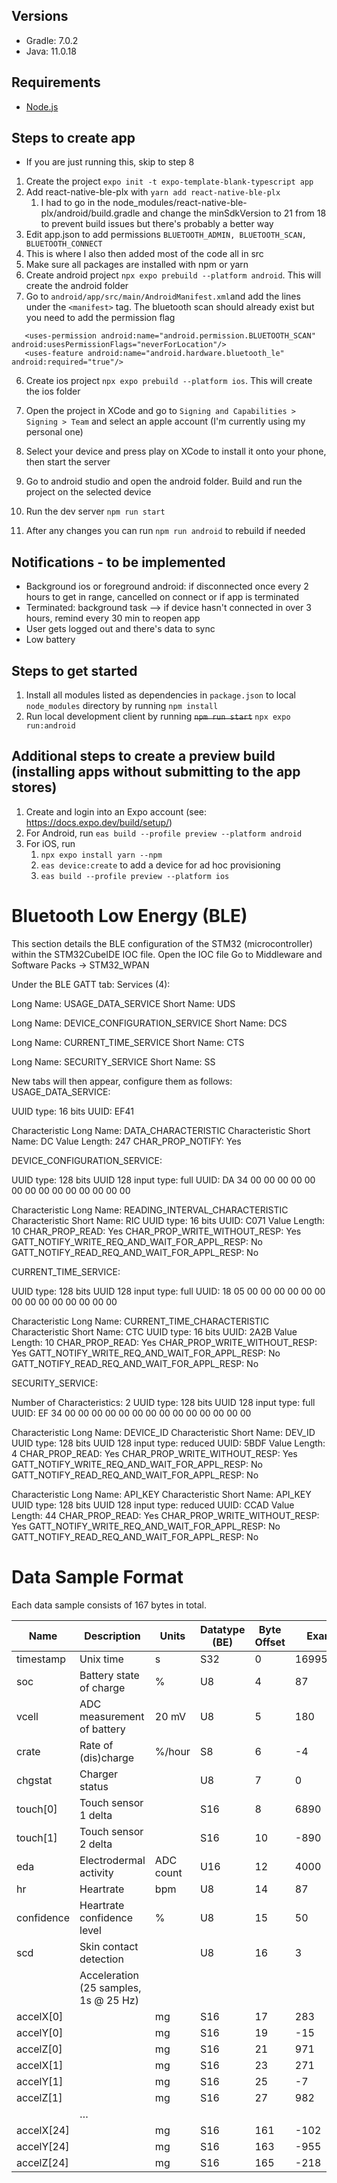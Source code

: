 ## Versions

- Gradle: 7.0.2
- Java: 11.0.18

## Requirements

- [Node.js](https://nodejs.org)

## Steps to create app

- If you are just running this, skip to step 8

1. Create the project `expo init -t expo-template-blank-typescript app`
2. Add react-native-ble-plx with `yarn add react-native-ble-plx`
   1. I had to go in the node_modules/react-native-ble-plx/android/build.gradle and change the minSdkVersion to 21 from 18 to prevent build issues but there's probably a better way
3. Edit app.json to add permissions `BLUETOOTH_ADMIN, BLUETOOTH_SCAN, BLUETOOTH_CONNECT`
4. This is where I also then added most of the code all in src
5. Make sure all packages are installed with npm or yarn
6. Create android project `npx expo prebuild --platform android`. This will create the android folder
7. Go to `android/app/src/main/AndroidManifest.xml`and add the lines under the `<manifest>` tag. The bluetooth scan should already exist but you need to add the permission flag

```
   <uses-permission android:name="android.permission.BLUETOOTH_SCAN" android:usesPermissionFlags="neverForLocation"/>
   <uses-feature android:name="android.hardware.bluetooth_le" android:required="true"/>
```

6. Create ios project `npx expo prebuild --platform ios`. This will create the ios folder
7. Open the project in XCode and go to `Signing and Capabilities > Signing > Team` and select an apple account (I'm currently using my personal one)
8. Select your device and press play on XCode to install it onto your phone, then start the server

1. Go to android studio and open the android folder. Build and run the project on the selected device
1. Run the dev server `npm run start`
1. After any changes you can run `npm run android` to rebuild if needed


## Notifications - to be implemented
* Background ios or foreground android: if disconnected once every 2 hours to get in range, cancelled on connect or if app is terminated
* Terminated: background task --> if device hasn't connected in over 3 hours, remind every 30 min to reopen app
* User gets logged out and there's data to sync
* Low battery

## Steps to get started

1. Install all modules listed as dependencies in `package.json` to local `node_modules` directory by running `npm install`
1. Run local development client by running ~~`npm run start`~~ `npx expo run:android`

## Additional steps to create a preview build (installing apps without submitting to the app stores)

1. Create and login into an Expo account (see: https://docs.expo.dev/build/setup/)
1. For Android, run `eas build --profile preview --platform android`
1. For iOS, run
    1. `npx expo install yarn --npm`
    1. `eas device:create` to add a device for ad hoc provisioning
    1. `eas build --profile preview --platform ios`

# Bluetooth Low Energy (BLE)
This section details the BLE configuration of the STM32 (microcontroller) within the STM32CubeIDE IOC file.
Open the IOC file
Go to Middleware and Software Packs -> STM32_WPAN

Under the BLE GATT tab:
Services (4):

Long Name: USAGE_DATA_SERVICE
Short Name: UDS

Long Name: DEVICE_CONFIGURATION_SERVICE
Short Name: DCS

Long Name: CURRENT_TIME_SERVICE
Short Name: CTS

Long Name: SECURITY_SERVICE
Short Name: SS

New tabs will then appear, configure them as follows:
USAGE_DATA_SERVICE:

UUID type: 16 bits
UUID: EF41

Characteristic Long Name: DATA_CHARACTERISTIC
Characteristic Short Name: DC
Value Length: 247
CHAR_PROP_NOTIFY: Yes

DEVICE_CONFIGURATION_SERVICE:

UUID type: 128 bits
UUID 128 input type: full
UUID: DA 34 00 00 00 00 00 00 00 00 00 00 00 00 00 00

Characteristic Long Name: READING_INTERVAL_CHARACTERISTIC
Characteristic Short Name: RIC
UUID type: 16 bits
UUID: C071
Value Length: 10
CHAR_PROP_READ: Yes
CHAR_PROP_WRITE_WITHOUT_RESP: Yes
GATT_NOTIFY_WRITE_REQ_AND_WAIT_FOR_APPL_RESP: No
GATT_NOTIFY_READ_REQ_AND_WAIT_FOR_APPL_RESP: No

CURRENT_TIME_SERVICE:

UUID type: 128 bits
UUID 128 input type: full
UUID: 18 05 00 00 00 00 00 00 00 00 00 00 00 00 00 00

Characteristic Long Name: CURRENT_TIME_CHARACTERISTIC
Characteristic Short Name: CTC
UUID type: 16 bits
UUID: 2A2B
Value Length: 10
CHAR_PROP_READ: Yes
CHAR_PROP_WRITE_WITHOUT_RESP: Yes
GATT_NOTIFY_WRITE_REQ_AND_WAIT_FOR_APPL_RESP: No
GATT_NOTIFY_READ_REQ_AND_WAIT_FOR_APPL_RESP: No

SECURITY_SERVICE:

Number of Characteristics: 2
UUID type: 128 bits
UUID 128 input type: full
UUID: EF 34 00 00 00 00 00 00 00 00 00 00 00 00 00 00

Characteristic Long Name: DEVICE_ID
Characteristic Short Name: DEV_ID
UUID type: 128 bits
UUID 128 input type: reduced
UUID: 5BDF
Value Length: 4
CHAR_PROP_READ: Yes
CHAR_PROP_WRITE_WITHOUT_RESP: Yes
GATT_NOTIFY_WRITE_REQ_AND_WAIT_FOR_APPL_RESP: No
GATT_NOTIFY_READ_REQ_AND_WAIT_FOR_APPL_RESP: No

Characteristic Long Name: API_KEY
Characteristic Short Name: API_KEY
UUID type: 128 bits
UUID 128 input type: reduced
UUID: CCAD
Value Length: 44
CHAR_PROP_READ: Yes
CHAR_PROP_WRITE_WITHOUT_RESP: Yes
GATT_NOTIFY_WRITE_REQ_AND_WAIT_FOR_APPL_RESP: No
GATT_NOTIFY_READ_REQ_AND_WAIT_FOR_APPL_RESP: No

# Data Sample Format
Each data sample consists of 167 bytes in total.

| Name       | Description                           | Units     | Datatype (BE) | Byte Offset | Example    |
| ---------- | ------------------------------------- | --------- | ------------- | ----------- | ---------- |
| timestamp  | Unix time                             | s         | S32           | 0           | 1699553827 |
| soc        | Battery state of charge               | %         | U8            | 4           | 87         |
| vcell      | ADC measurement of battery            | 20 mV     | U8            | 5           | 180        |
| crate      | Rate of (dis)charge                   | %/hour    | S8            | 6           | \-4        |
| chgstat    | Charger status                        |           | U8            | 7           | 0          |
| touch[0]   | Touch sensor 1 delta                  |           | S16           | 8           | 6890       |
| touch[1]   | Touch sensor 2 delta                  |           | S16           | 10          | \-890      |
| eda        | Electrodermal activity                | ADC count | U16           | 12          | 4000       |
| hr         | Heartrate                             | bpm       | U8            | 14          | 87         |
| confidence | Heartrate confidence level            | %         | U8            | 15          | 50         |
| scd        | Skin contact detection                |           | U8            | 16          | 3          |
|            | Acceleration (25 samples, 1s @ 25 Hz) |           |               |             |            |
| accelX[0]  |                                       | mg        | S16           | 17          | 283        |
| accelY[0]  |                                       | mg        | S16           | 19          | \-15       |
| accelZ[0]  |                                       | mg        | S16           | 21          | 971        |
| accelX[1]  |                                       | mg        | S16           | 23          | 271        |
| accelY[1]  |                                       | mg        | S16           | 25          | \-7        |
| accelZ[1]  |                                       | mg        | S16           | 27          | 982        |
|            | …                                     |           |               |             |            |
| accelX[24] |                                       | mg        | S16           | 161         | \-102      |
| accelY[24] |                                       | mg        | S16           | 163         | \-955      |
| accelZ[24] |                                       | mg        | S16           | 165         | \-218      |
